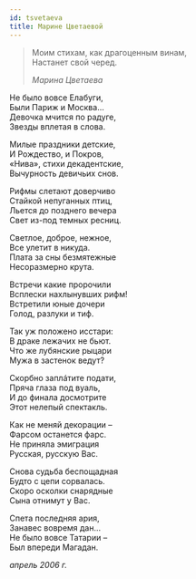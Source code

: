 ```yaml
---
id: tsvetaeva
title: Марине Цветаевой
---
```


> Моим стихам, как драгоценным винам,\
> Настанет свой черед.
>
> _Марина Цветаева_

Не было вовсе Елабуги,\
Были Париж и Москва...\
Девочка мчится по радуге,\
Звезды вплетая в слова.

Милые праздники детские,\
И Рождество, и Покров,\
«Нива», стихи декадентские,\
Вычурность девичьих снов.

Рифмы слетают доверчиво\
Стайкой непуганных птиц,\
Льется до позднего вечера\
Свет из-под темных ресниц.

Светлое, доброе, нежное,\
Все улетит в никуда.\
Плата за сны безмятежные\
Несоразмерно крута.

Встречи какие пророчили\
Всплески нахлынувших рифм!\
Встретили юные дочери\
Голод, разлуки и тиф.

Так уж положено исстари:\
В драке лежачих не бьют.\
Что же лубянские рыцари\
Мужа в застенок ведут?

Скорбно заплáтите подати,\
Пряча глаза под вуаль,\
И до финала досмотрите\
Этот нелепый спектакль.

Как не меняй декорации –\
Фарсом останется фарс.\
Не приняла эмиграция\
Русская, русскую Вас.

Снова судьба беспощадная\
Будто с цепи сорвалась.\
Скоро осколки снарядные\
Сына отнимут у Вас.

Спета последняя ария,\
Занавес вовремя дан...\
Не было вовсе Татарии –\
Был впереди Магадан.

_апрель 2006 г._
